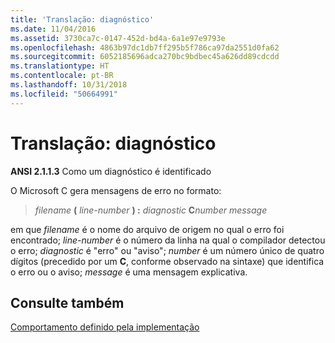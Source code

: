 ```yaml
---
title: 'Translação: diagnóstico'
ms.date: 11/04/2016
ms.assetid: 3730ca7c-0147-452d-bd4a-6a1e97e9793e
ms.openlocfilehash: 4863b97dc1db7ff295b5f786ca97da2551d0fa62
ms.sourcegitcommit: 6052185696adca270bc9bdbec45a626dd89cdcdd
ms.translationtype: HT
ms.contentlocale: pt-BR
ms.lasthandoff: 10/31/2018
ms.locfileid: "50664991"
---
```

# <a name="translation-diagnostics"></a>Translação: diagnóstico

**ANSI 2.1.1.3** Como um diagnóstico é identificado

O Microsoft C gera mensagens de erro no formato:

> *filename* **(** *line-number* **) :** *diagnostic* **C**<em>number</em> *message*

em que *filename* é o nome do arquivo de origem no qual o erro foi encontrado; *line-number* é o número da linha na qual o compilador detectou o erro; *diagnostic* é "erro" ou "aviso"; *number* é um número único de quatro dígitos (precedido por um **C**, conforme observado na sintaxe) que identifica o erro ou o aviso; *message* é uma mensagem explicativa.

## <a name="see-also"></a>Consulte também

[Comportamento definido pela implementação](../c-language/implementation-defined-behavior.md)